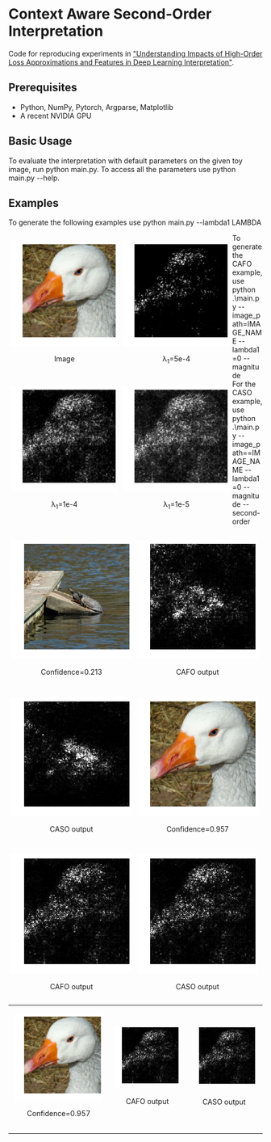 Context Aware Second-Order Interpretation
=====================================

Code for reproducing experiments in ["Understanding Impacts of High-Order Loss Approximations and Features in Deep Learning Interpretation"](https://arxiv.org/abs/1902.00407).


## Prerequisites

- Python, NumPy, Pytorch, Argparse, Matplotlib
- A recent NVIDIA GPU

## Basic Usage

To evaluate the interpretation with default parameters on the given toy image, run python main.py. To access all the parameters use python main.py --help.

## Examples

<p>To generate the following examples use python main.py --lambda1 LAMBDA</p>

<div align = 'center'>
	<figure style='float: left; margin-left: 5px; margin-right: 5px'>
		<img src = 'examples/duck.jpeg' width = '212px'>
	  	<p align="center">Image</p>
	</figure>
	<figure style='float: left; margin-left: 5px; margin-right: 5px'>
		<img src = 'examples/delta_5e-4.png' width = '212px'>
	  	<p align="center">&#955;<sub>1</sub>=5e-4</p>
	</figure>
	<figure style='float: left; margin-left: 5px; margin-right: 5px'>
		<img src = 'examples/delta_1e-4.png' width = '212px'>
		<p align="center">&#955;<sub>1</sub>=1e-4</p>
	</figure>
	<figure style='float: left; margin-left: 5px; margin-right: 5px'>
		<img src = 'examples/delta_1e-5.png' width = '212px'>
		<p align="center">&#955;<sub>1</sub>=1e-5</p>
	</figure>
</div>

To generate the CAFO example, use python .\main.py --image_path=IMAGE_NAME --lambda1=0 --magnitude <br>
For the CASO example, use python .\main.py --image_path==IMAGE_NAME --lambda1=0 --magnitude --second-order

<div align = 'center'>
	    <figure style='float: left; margin-left: 5px; margin-right: 5px'>
			<img src = 'examples/turtle.jpeg' width = '240px'>
	  		<p align="center">Confidence=0.213</p>
	    </figure>
	    <figure style='float: left; margin-left: 5px; margin-right: 5px'>
			<img src = 'examples/turtle_cafo.png' width = '240px'>
			<p align="center">CAFO output</p>
	    </figure>
	    <figure style='float: left; margin-left: 5px; margin-right: 5px'>
			<img src = 'examples/turtle_caso.png' width = '240px'>
			<p align="center">CASO output</p>
	    </figure>
</div>

<div align = 'center'>
	    <figure style='float: left; margin-left: 5px; margin-right: 5px'>
			<img src = 'examples/duck.jpeg' width = '240px'>
	  		<p>Confidence=0.957</p>
	    </figure>
	    <figure style='float: left; margin-left: 5px; margin-right: 5px'>
			<img src = 'examples/duck_cafo.png' width = '240px'>
			<p>CAFO output</p>
	    </figure>
	    <figure style='float: left; margin-left: 5px; margin-right: 5px'>
			<img src = 'examples/duck_caso.png' width = '240px'>
			<p>CASO output</p>
	    </figure>
</div>

<table width="500px" border="0px" cellspacing="0px" cellpadding="0px" class="no-border">
<tr>
<td align="center" valign="center">
	<figure style='float: left; margin-left: 5px; margin-right: 5px'>
	<img src = 'examples/duck.jpeg' width = '240px'>
	<p>Confidence=0.957</p>
	</figure>
</td>

<td align="center" valign="center">
    <figure style='float: left; margin-left: 5px; margin-right: 5px'>
		<img src = 'examples/duck_cafo.png' width = '240px'>
		<p>CAFO output</p>
    </figure>
</td>

<td align="center" valign="center">
    <figure style='float: left; margin-left: 5px; margin-right: 5px'>
		<img src = 'examples/duck_caso.png' width = '240px'>
		<p>CASO output</p>
    </figure>
</td>

</tr>
</table>
